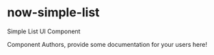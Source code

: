 now-simple-list
===============================================
Simple List UI Component

Component Authors, provide some documentation for your users here!